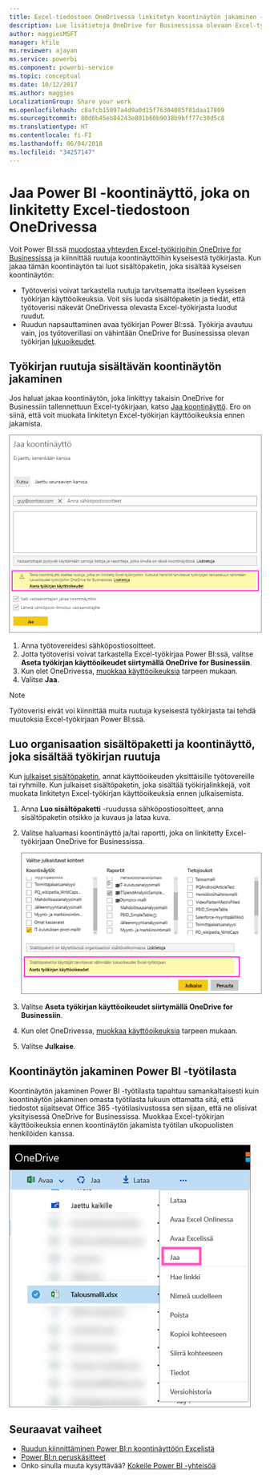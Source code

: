 ```yaml
---
title: Excel-tiedostoon OneDrivessa linkitetyn koontinäytön jakaminen – Power BI
description: Lue lisätietoja OneDrive for Businessissa olevaan Excel-työkirjaan yhdistettyjen koontinäyttöjen jakamisesta, kun niihin on kiinnitetty ruutuja kyseisestä työkirjasta.
author: maggiesMSFT
manager: kfile
ms.reviewer: ajayan
ms.service: powerbi
ms.component: powerbi-service
ms.topic: conceptual
ms.date: 10/12/2017
ms.author: maggies
LocalizationGroup: Share your work
ms.openlocfilehash: c8afcb15097a4d9a0d15f76304085f81daa17809
ms.sourcegitcommit: 80d6b45eb84243e801b60b9038b9bff77c30d5c8
ms.translationtype: HT
ms.contentlocale: fi-FI
ms.lasthandoff: 06/04/2018
ms.locfileid: "34257147"
---
```

# <a name="share-a-power-bi-dashboard-that-links-to-an-excel-file-in-onedrive"></a>Jaa Power BI -koontinäyttö, joka on linkitetty Excel-tiedostoon OneDrivessa
Voit Power BI:ssä [muodostaa yhteyden Excel-työkirjoihin OneDrive for Businessissa](service-excel-workbook-files.md) ja kiinnittää ruutuja koontinäyttöihin kyseisestä työkirjasta. Kun jakaa tämän koontinäytön tai luot sisältöpaketin, joka sisältää kyseisen koontinäytön:

* Työtoverisi voivat tarkastella ruutuja tarvitsematta itselleen kyseisen työkirjan käyttöoikeuksia. Voit siis luoda sisältöpaketin ja tiedät, että työtoverisi näkevät OneDrivessa olevasta Excel-työkirjasta luodut ruudut.
* Ruudun napsauttaminen avaa työkirjan Power BI:ssä. Työkirja avautuu vain, jos työtoverillasi on vähintään OneDrive for Businessissa olevan työkirjan [lukuoikeudet](https://support.office.com/en-us/article/Share-documents-or-folders-in-Office-365-1fe37332-0f9a-4719-970e-d2578da4941c).

## <a name="share-a-dashboard-that-contains-workbook-tiles"></a>Työkirjan ruutuja sisältävän koontinäytön jakaminen
Jos haluat jakaa koontinäytön, joka linkittyy takaisin OneDrive for Businessiin tallennettuun Excel-työkirjaan, katso [Jaa koontinäyttö](service-share-dashboards.md). Ero on siinä, että voit muokata linkitetyn Excel-työkirjan käyttöoikeuksia ennen jakamista.

  ![Jaa koontinäyttö -valintaikkuna](media/service-share-dashboard-that-links-to-excel-onedrive/pbi_share_workbk.png)

1. Anna työtovereidesi sähköpostiosoitteet.
2. Jotta työtoverisi voivat tarkastella Excel-työkirjaa Power BI:ssä, valitse **Aseta työkirjan käyttöoikeudet siirtymällä OneDrive for Businessiin**.
3. Kun olet OneDrivessa, [muokkaa käyttöoikeuksia](https://support.office.com/en-US/article/Share-files-and-folders-and-change-permissions-9fcc2f7d-de0c-4cec-93b0-a82024800c07) tarpeen mukaan.
4. Valitse **Jaa**.

>[!NOTE]
>Työtoverisi eivät voi kiinnittää muita ruutuja kyseisestä työkirjasta tai tehdä muutoksia Excel-työkirjaan Power BI:ssä.
> 
> 

## <a name="create-an-organizational-content-pack-with-a-dashboard-that-contains-workbook-tiles"></a>Luo organisaation sisältöpaketti ja koontinäyttö, joka sisältää työkirjan ruutuja
Kun [julkaiset sisältöpaketin](service-organizational-content-pack-create-and-publish.md), annat käyttöoikeuden yksittäisille työtovereille tai ryhmille. Kun julkaiset sisältöpaketin, joka sisältää työkirjalinkkejä, voit muokata linkitetyn Excel-työkirjan käyttöoikeuksia ennen julkaisemista.

1. Anna **Luo sisältöpaketti** -ruudussa sähköpostiosoitteet, anna sisältöpaketin otsikko ja kuvaus ja lataa kuva.
2. Valitse haluamasi koontinäyttö ja/tai raportti, joka on linkitetty Excel-työkirjaan OneDrive for Businessissa.
   
    ![Excel-työkirja sisältöpaketissa](media/service-share-dashboard-that-links-to-excel-onedrive/pbi_contpack_workbk.png)
3. Valitse **Aseta työkirjan käyttöoikeudet siirtymällä OneDrive for Businessiin**.
4. Kun olet OneDrivessa, [muokkaa käyttöoikeuksia](https://support.office.com/en-US/article/Share-files-and-folders-and-change-permissions-9fcc2f7d-de0c-4cec-93b0-a82024800c07) tarpeen mukaan.
5. Valitse **Julkaise**.

## <a name="share-a-dashboard-from-a-power-bi-workspace"></a>Koontinäytön jakaminen Power BI -työtilasta
Koontinäytön jakaminen Power BI -työtilasta tapahtuu samankaltaisesti kuin koontinäytön jakaminen omasta työtilasta lukuun ottamatta sitä, että tiedostot sijaitsevat Office 365 -työtilasivustossa sen sijaan, että ne olisivat yksityisessä OneDrive for Businessissa. Muokkaa Excel-työkirjan käyttöoikeuksia ennen koontinäytön jakamista työtilan ulkopuolisten henkilöiden kanssa.

![Jaa OneDrivesta](media/service-share-dashboard-that-links-to-excel-onedrive/pbi_onedriveshare.png)

## <a name="next-steps"></a>Seuraavat vaiheet
* [Ruudun kiinnittäminen Power BI:n koontinäyttöön Excelistä](service-dashboard-pin-tile-from-excel.md)
* [Power BI:n peruskäsitteet](service-basic-concepts.md)
* Onko sinulla muuta kysyttävää? [Kokeile Power BI -yhteisöä](http://community.powerbi.com/)

